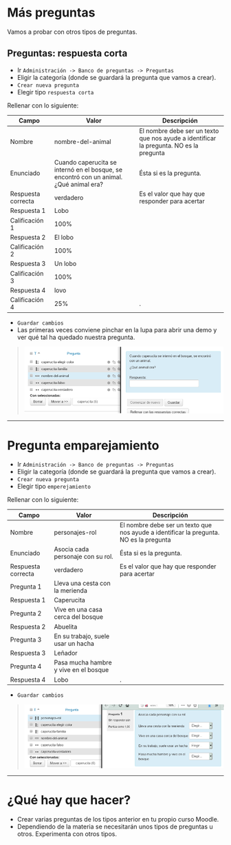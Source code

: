 
# Más preguntas

Vamos a probar con otros tipos de preguntas.

## Preguntas: respuesta corta

* Ir `Administración -> Banco de preguntas -> Preguntas`
* Eligir la categoría (donde se guardará la pregunta que vamos a crear).
* `Crear nueva pregunta`
* Elegir tipo `respuesta corta`

Rellenar con lo siguiente:

| Campo     | Valor                      | Descripción |
| --------- | -------------------------- | ----------- |
| Nombre    | nombre-del-animal          | El nombre debe ser un texto que nos ayude a identificar la pregunta. NO es la pregunta |
| Enunciado | Cuando caperucita se internó en el bosque, se encontró con un animal. ¿Qué animal era? | Ésta si es la pregunta. |
| Respuesta correcta | verdadero | Es el valor que hay que responder para acertar |
| Respuesta 1 | Lobo ||
| Calificación 1 | 100% ||
| Respuesta 2 | El lobo ||
| Calificación 2 | 100% ||
| Respuesta 3 | Un lobo ||
| Calificación 3 | 100% ||
| Respuesta 4 | lovo ||
| Calificación 4 | 25% |.|

* `Guardar cambios`
* Las primeras veces conviene pinchar en la lupa para abrir una demo y ver qué tal ha quedado nuestra pregunta.

> ![](./files/pregunta-respuesta-corta.png)

---

# Pregunta emparejamiento

* Ir `Administración -> Banco de preguntas -> Preguntas`
* Eligir la categoría (donde se guardará la pregunta que vamos a crear).
* `Crear nueva pregunta`
* Elegir tipo `emperejamiento`

Rellenar con lo siguiente:

| Campo     | Valor                      | Descripción |
| --------- | -------------------------- | ----------- |
| Nombre    | personajes-rol             | El nombre debe ser un texto que nos ayude a identificar la pregunta. NO es la pregunta |
| Enunciado | Asocia cada personaje con su rol. | Ésta si es la pregunta. |
| Respuesta correcta | verdadero | Es el valor que hay que responder para acertar |
| Pregunta 1 | Lleva una cesta con la merienda ||
| Respuesta 1  | Caperucita ||
| Pregunta 2 | Vive en una casa cerca del bosque ||
| Respuesta 2  | Abuelita ||
| Pregunta 3 | En su trabajo, suele usar un hacha ||
| Respuesta 3  | Leñador ||
| Pregunta 4 | Pasa mucha hambre y vive en el bosque ||
| Respuesta 4  | Lobo |.|

* `Guardar cambios`

> ![](./files/pregunta-emparejar.png)

---

# ¿Qué hay que hacer?

* Crear varias preguntas de los tipos anterior en tu propio curso Moodle.
* Dependiendo de la materia se necesitarán unos tipos de preguntas u otros. Experimenta con otros tipos.
